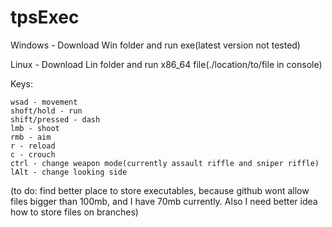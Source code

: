 # tpsExec

Windows - Download Win folder and run exe(latest version not tested)

Linux - Download Lin folder and run x86_64 file(./location/to/file in console)

Keys:

    wsad - movement
    shoft/hold - run
    shift/pressed - dash
    lmb - shoot
    rmb - aim
    r - reload
    c - crouch
    ctrl - change weapon mode(currently assault riffle and sniper riffle)
    lAlt - change looking side

(to do: find better place to store executables, because github wont allow files bigger than 100mb, and I have 70mb currently. Also I need better idea how to store files on branches)
